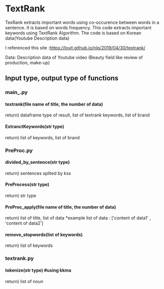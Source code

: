 # TextRank
TexRank extracts important words using co-occurence between words in a sentence. It is based on words frequency.
This code extracts important keywords using TextRank Algorithm. The code is based on Korean data(Youtube Description data)

I referenced this site :https://lovit.github.io/nlp/2019/04/30/textrank/

Data: Description data of Youtube video (Beauty field like review of production, make-up)

<h2>Input type, output type of functions </h2>

<h3>main_.py
<h4>textrank(file name of title, the number of data)</h4>
return) dataframe type of result, list of textrank keywords, list of brand
<h4>ExtranctKeywords(str type)</h4>
return) list of keywords, list of brand



<h3>PreProc.py
<h4>divided_by_sentence(str type)</h4>
return) sentences splited by kss

<h4>PreProcess(str type)</h4>
return) str type
<h4>PreProc_apply(file name of title, the number of data)</h4>
return) list of title, list of data
*example list of data : ['content of data1' , 'content of data2']
<h4>remove_stopwords(list of keywords)</h4>
return) list of keywords

<h3>textrank.py
<h4>tokenize(str type) #using kkma</h4>
return) list of noun
